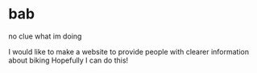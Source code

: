# bab
no clue what im doing

I would like to make a website to provide people with clearer information about biking
Hopefully I can do this!
